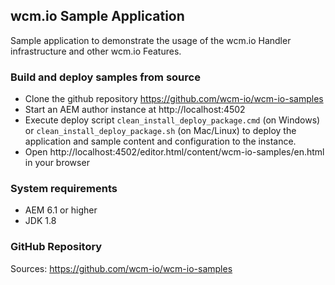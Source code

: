 ## wcm.io Sample Application

Sample application to demonstrate the usage of the wcm.io Handler infrastructure and other wcm.io Features.


### Build and deploy samples from source

- Clone the github repository https://github.com/wcm-io/wcm-io-samples
- Start an AEM author instance at http://localhost:4502
- Execute deploy script `clean_install_deploy_package.cmd` (on Windows) or `clean_install_deploy_package.sh` (on Mac/Linux) to deploy the application and sample content and configuration to the instance.
- Open http://localhost:4502/editor.html/content/wcm-io-samples/en.html in your browser


### System requirements

- AEM 6.1 or higher
- JDK 1.8


### GitHub Repository

Sources: https://github.com/wcm-io/wcm-io-samples
